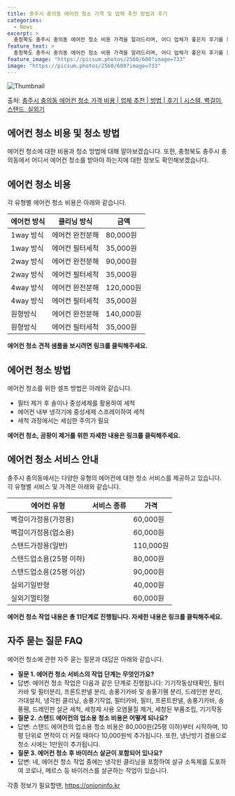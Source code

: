 ```yaml
---
title: 충주시 충의동 에어컨 청소 가격 및 업체 추천 방법과 후기
categories:
  - News
excerpt: >
  충청북도 충주시 충의동 에어컨 청소 비용 가격을 알려드리며, 어디 업체가 좋은지 후기를 통해 알아보겠습니다. 현재 글에서는 시스템, 벽걸이, 스탠드, 실외기 각각에 대해 청소 비용이 나와 있으니 참고하시면 되겠습니다. 에어컨 분해 청소 방법 보기 👈 클릭셀프 에어컨 청소 방법 보기👈 클릭충주시 충의동 에어컨 청소 비용시스템에어컨 방식클리닝방식금액1way 방식에어컨 완전분해80,000원1way 방식에어컨 필터세척35,000원2way 방식에어컨 완전분해90,000원2way 방식에어컨 필터세척35,000원4way 방식에어컨 완전분해120,000원4way 방식에어컨 필터세척35,000원원형방식에어컨 완전분해140,000원원형방식에어컨 필터세척35,000원에어컨 청소 견적 샘플 보기 👈 클릭에어컨 냄새의 원인에어..
feature_text: >
  충청북도 충주시 충의동 에어컨 청소 비용 가격을 알려드리며, 어디 업체가 좋은지 후기를 통해 알아보겠습니다. 현재 글에서는 시스템, 벽걸이, 스탠드, 실외기 각각에 대해 청소 비용이 나와 있으니 참고하시면 되겠습니다. 에어컨 분해 청소 방법 보기 👈 클릭셀프 에어컨 청소 방법 보기👈 클릭충주시 충의동 에어컨 청소 비용시스템에어컨 방식클리닝방식금액1way 방식에어컨 완전분해80,000원1way 방식에어컨 필터세척35,000원2way 방식에어컨 완전분해90,000원2way 방식에어컨 필터세척35,000원4way 방식에어컨 완전분해120,000원4way 방식에어컨 필터세척35,000원원형방식에어컨 완전분해140,000원원형방식에어컨 필터세척35,000원에어컨 청소 견적 샘플 보기 👈 클릭에어컨 냄새의 원인에어..
feature_image: "https://picsum.photos/2560/600?image=733"
image: "https://picsum.photos/2560/600?image=733"
---
```


![Thumbnail](https://img1.daumcdn.net/thumb/R800x0/?scode=mtistory2&fname=https%3A%2F%2Fblog.kakaocdn.net%2Fdn%2FcqdWfm%2FbtsHBr8mQYI%2FkMtq4tHqZIJy1gBVs4I460%2Fimg.webp)

<p>출처: <a href="https://onioninfo.kr/entry/%EC%B6%A9%EC%A3%BC%EC%8B%9C-%EC%B6%A9%EC%9D%98%EB%8F%99-%EC%97%90%EC%96%B4%EC%BB%A8-%EC%B2%AD%EC%86%8C-%EA%B0%80%EA%B2%A9-%EB%B9%84%EC%9A%A9-%EC%97%85%EC%B2%B4-%EC%B6%94%EC%B2%9C-%EB%B0%A9%EB%B2%95-%ED%9B%84%EA%B8%B0-%EC%8B%9C%EC%8A%A4%ED%85%9C-%EB%B2%BD%EA%B1%B8%EC%9D%B4-%EC%8A%A4%ED%83%A0%EB%93%9C-%EC%8B%A4%EC%99%B8%EA%B8%B0" rel="dofollow">충주시 충의동 에어컨 청소 가격 비용 | 업체 추천 | 방법 | 후기 | 시스템, 벽걸이, 스탠드, 실외기</a> </p>

## 에어컨 청소 비용 및 청소 방법

에어컨 청소에 대한 비용과 청소 방법에 대해 알아보겠습니다. 또한, 충청북도 충주시 충의동에서 어디서 에어컨 청소를 받아야 하는지에 대한
정보도 확인해보겠습니다.

## 에어컨 청소 비용

각 유형별 에어컨 청소 비용은 아래와 같습니다.

**에어컨 방식** | **클리닝 방식** | **금액**  
---|---|---  
1way 방식 | 에어컨 완전분해 | 80,000원  
1way 방식 | 에어컨 필터세척 | 35,000원  
2way 방식 | 에어컨 완전분해 | 90,000원  
2way 방식 | 에어컨 필터세척 | 35,000원  
4way 방식 | 에어컨 완전분해 | 120,000원  
4way 방식 | 에어컨 필터세척 | 35,000원  
원형방식 | 에어컨 완전분해 | 140,000원  
원형방식 | 에어컨 필터세척 | 35,000원  
**에어컨 청소 견적 샘플을 보시려면 링크를 클릭해주세요.**

## 에어컨 청소 방법

에어컨 청소를 위한 셀프 방법은 아래와 같습니다.

  * 필터 제거 후 솔이나 중성세제를 활용하여 세척
  * 에어컨 내부 냉각기에 중성세제 스프레이하여 세척
  * 세척 과정에서는 세심한 주의가 필요

**에어컨 청소, 곰팡이 제거를 위한 자세한 내용은 링크를 클릭해주세요.**

## 에어컨 청소 서비스 안내

충주시 충의동에서는 다양한 유형의 에어컨에 대한 청소 서비스를 제공하고 있습니다. 각 유형별 서비스 및 가격은 아래와 같습니다.

**에어컨 유형** | **서비스 종류** | **가격**  
---|---|---  
벽걸이가정용(가정용) |  | 60,000원  
벽걸이가정용(업소용) |  | 60,000원  
스탠드가정용(일반) |  | 110,000원  
스탠드업소용(25평 이하) |  | 80,000원  
스탠드업소용(25평 이상) |  | 90,000원  
실외기일반형 |  | 40,000원  
실외기멀티형 |  | 60,000원  
**에어컨 청소 작업 내용은 총 11단계로 진행됩니다. 자세한 내용은 링크를 클릭해주세요.**

## 자주 묻는 질문 FAQ

에어컨 청소에 관한 자주 묻는 질문과 대답은 아래와 같습니다.

  * **질문 1. 에어컨 청소 서비스의 작업 단계는 무엇인가요?**
  * 답변: 에어컨 청소 작업은 다음과 같은 단계로 진행됩니다: 기기작동상태확인, 필터카바 및 필터분리, 프론트판넬 분리, 송풍기카바 및 송풍기휀 분리, 드레인판 분리, 가대설치, 냉각핀 클리닝, 송풍기작업, 필터카바, 필터, 프론트판넬, 송풍기카바, 송풍휀, 드레인판 살균 세척, 세청제 사용 오염물질 제거, 세청된 부품조립, 기기작동
  * **질문 2. 스탠드 에어컨의 업소용 청소 비용은 어떻게 되나요?**
  * 답변: 스탠드 에어컨의 업소용 청소 비용은 80,000원(25평 이하)부터 시작하며, 10평 단위로 면적이 더 커질 때마다 10,000원씩 추가됩니다. 또한, 냉난방기 겸용으로 청소 시에는 1만원이 추가됩니다.
  * **질문 3. 에어컨 청소 후 바이러스 살균이 포함되어 있나요?**
  * 답변: 네, 에어컨 청소 작업 중에는 냉각핀 클리닝을 포함하여 살규 소독제를 도포하여 코로나, 메르스 등 바이러스를 살균하는 작업이 있습니다.



 

각종 정보가 필요할땐, <a href="https://onioninfo.kr" rel="dofollow">https://onioninfo.kr</a>


